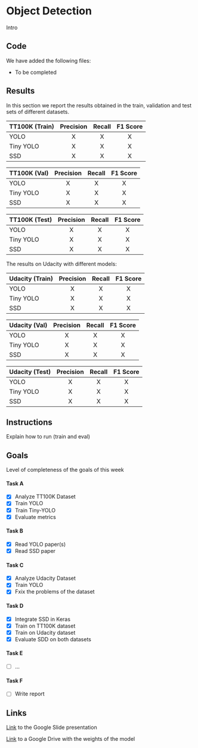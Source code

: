# Object Detection
Intro

## Code
We have added the following files:
* To be completed

## Results
In this section we report the results obtained in the train, validation and test sets of different datasets.

| TT100K (Train)    | Precision   | Recall  | F1 Score  |
| ----------------- |:------:| :-----:|:-----:|
| YOLO              | X      | X      | X     |
| Tiny YOLO         | X      | X      | X     |
| SSD               | X      | X      | X     |

| TT100K (Val)    | Precision   | Recall  | F1 Score  |
| ----------------- |:------:| :-----:|:-----:|
| YOLO              | X      | X      | X     |
| Tiny YOLO         | X      | X      | X     |
| SSD               | X      | X      | X     |

| TT100K (Test)    | Precision   | Recall  | F1 Score  |
| ----------------- |:------:| :-----:|:-----:|
| YOLO              | X      | X      | X     |
| Tiny YOLO         | X      | X      | X     |
| SSD               | X      | X      | X     |

The results on Udacity with different models:

| Udacity (Train)    | Precision   | Recall  | F1 Score  |
| ----------------- |:------:| :-----:|:-----:|
| YOLO              | X      | X      | X     |
| Tiny YOLO         | X      | X      | X     |
| SSD               | X      | X      | X     |

| Udacity (Val)    | Precision   | Recall  | F1 Score  |
| ----------------- |:------:| :-----:|:-----:|
| YOLO              | X      | X      | X     |
| Tiny YOLO         | X      | X      | X     |
| SSD               | X      | X      | X     |

| Udacity (Test)    | Precision   | Recall  | F1 Score  |
| ----------------- |:------:| :-----:|:-----:|
| YOLO              | X      | X      | X     |
| Tiny YOLO         | X      | X      | X     |
| SSD               | X      | X      | X     |

## Instructions
Explain how to run (train and eval)

## Goals
Level of completeness of the goals of this week
#### Task A
- [x] Analyze TT100K Dataset
- [x] Train YOLO
- [x] Train Tiny-YOLO
- [x] Evaluate metrics

#### Task B
- [x] Read YOLO paper(s)
- [x] Read SSD paper

#### Task C
- [x] Analyze Udacity Dataset
- [x] Train YOLO
- [x] Fxix the problems of the dataset

#### Task D
- [x] Integrate SSD in Keras
- [x] Train on TT100K dataset
- [x] Train on Udacity dataset
- [x] Evaluate SDD on both datasets

#### Task E
- [ ] ...

#### Task F
- [ ] Write report

## Links
[Link]() to the Google Slide presentation

[Link]() to a Google Drive with the weights of the model
